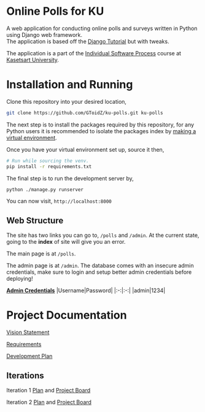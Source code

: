 # Online Polls for KU

A web application for conducting online polls and surveys written in Python using Django web framework.<br>
The application is based off the [Django Tutorial][django-tutorial] but with tweaks.

The application is a part of the [Individual Software Process](https://cpske.github.io/ISP) course at [Kasetsart University](https://ku.ac.th/).

# Installation and Running

Clone this repository into your desired location,

```bash
git clone https://github.com/GToidZ/ku-polls.git ku-polls
```

The next step is to install the packages required by this repository, for any Python users it is recommended to isolate the packages index by [making a virtual environment][howto-venv].

Once you have your virtual environment set up, source it then,

```bash
# Run while sourcing the venv.
pip install -r requirements.txt
```

The final step is to run the development server by,

```bash
python ./manage.py runserver
```

You can now visit, `http://localhost:8000`

## Web Structure
The site has two links you can go to, `/polls` and `/admin`. At the current state, going to the **index** of site will give you an error.

The main page is at `/polls`.

The admin page is at `/admin`. The database comes with an insecure admin credentials, make sure to login and setup better admin credentials before deploying!

<u><b>Admin Credentials</b></u>
|Username|Password|
|:-:|:-:|
|admin|1234|

# Project Documentation

[Vision Statement](https://github.com/GToidZ/ku-polls/wiki/Vision-Statement)

[Requirements](https://github.com/GToidZ/ku-polls/wiki/Requirements)

[Development Plan](https://github.com/GToidZ/ku-polls/wiki/Development-Plan)

## Iterations

Iteration 1 [Plan](https://github.com/GToidZ/ku-polls/wiki/Iteration-1-Plan) and [Project Board](https://github.com/users/GToidZ/projects/4/views/2)

Iteration 2 [Plan](https://github.com/GToidZ/ku-polls/wiki/Iteration-2-Plan) and [Project Board](https://github.com/users/GToidZ/projects/4/views/5)

<!-- Using absolute paths for wiki, since it could break clones and forks. -->

[django-tutorial]: https://docs.djangoproject.com/en/4.1/intro/tutorial01/
[howto-venv]: https://docs.python.org/3/library/venv.html#creating-virtual-environments